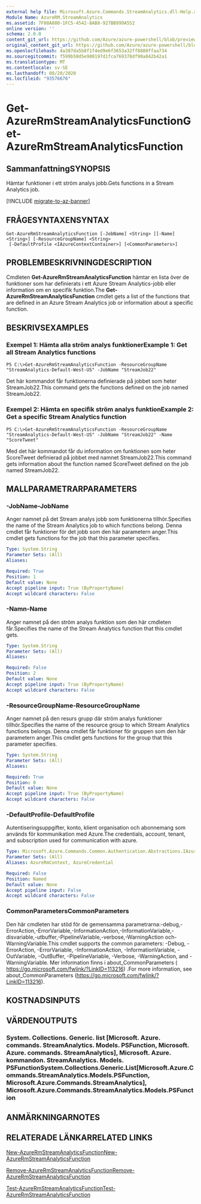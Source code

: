 ```yaml
---
external help file: Microsoft.Azure.Commands.StreamAnalytics.dll-Help.xml
Module Name: AzureRM.StreamAnalytics
ms.assetid: 7F08A880-1FC5-4542-8AB8-927BB999A552
online version: ''
schema: 2.0.0
content_git_url: https://github.com/Azure/azure-powershell/blob/preview/src/ResourceManager/StreamAnalytics/Commands.StreamAnalytics/help/Get-AzureRmStreamAnalyticsFunction.md
original_content_git_url: https://github.com/Azure/azure-powershell/blob/preview/src/ResourceManager/StreamAnalytics/Commands.StreamAnalytics/help/Get-AzureRmStreamAnalyticsFunction.md
ms.openlocfilehash: 4a387da5b8f1f4ed9e6f3653a32ff8880ffaa734
ms.sourcegitcommit: f599b50d5e980197d1fca769378df90a842b42a1
ms.translationtype: MT
ms.contentlocale: sv-SE
ms.lasthandoff: 08/20/2020
ms.locfileid: "93576676"
---
```

# <span data-ttu-id="742a4-101">Get-AzureRmStreamAnalyticsFunction</span><span class="sxs-lookup"><span data-stu-id="742a4-101">Get-AzureRmStreamAnalyticsFunction</span></span>

## <span data-ttu-id="742a4-102">Sammanfattning</span><span class="sxs-lookup"><span data-stu-id="742a4-102">SYNOPSIS</span></span>
<span data-ttu-id="742a4-103">Hämtar funktioner i ett ström analys jobb.</span><span class="sxs-lookup"><span data-stu-id="742a4-103">Gets functions in a Stream Analytics job.</span></span>

[!INCLUDE [migrate-to-az-banner](../../includes/migrate-to-az-banner.md)]

## <span data-ttu-id="742a4-104">FRÅGESYNTAXEN</span><span class="sxs-lookup"><span data-stu-id="742a4-104">SYNTAX</span></span>

```
Get-AzureRmStreamAnalyticsFunction [-JobName] <String> [[-Name] <String>] [-ResourceGroupName] <String>
 [-DefaultProfile <IAzureContextContainer>] [<CommonParameters>]
```

## <span data-ttu-id="742a4-105">PROBLEMBESKRIVNING</span><span class="sxs-lookup"><span data-stu-id="742a4-105">DESCRIPTION</span></span>
<span data-ttu-id="742a4-106">Cmdleten **Get-AzureRmStreamAnalyticsFunction** hämtar en lista över de funktioner som har definierats i ett Azure Stream Analytics-jobb eller information om en specifik funktion.</span><span class="sxs-lookup"><span data-stu-id="742a4-106">The **Get-AzureRmStreamAnalyticsFunction** cmdlet gets a list of the functions that are defined in an Azure Stream Analytics job or information about a specific function.</span></span>

## <span data-ttu-id="742a4-107">BESKRIVS</span><span class="sxs-lookup"><span data-stu-id="742a4-107">EXAMPLES</span></span>

### <span data-ttu-id="742a4-108">Exempel 1: Hämta alla ström analys funktioner</span><span class="sxs-lookup"><span data-stu-id="742a4-108">Example 1: Get all Stream Analytics functions</span></span>
```
PS C:\>Get-AzureRmStreamAnalyticsFunction -ResourceGroupName "StreamAnalytics-Default-West-US" -JobName "StreamJob22"
```

<span data-ttu-id="742a4-109">Det här kommandot får funktionerna definierade på jobbet som heter StreamJob22.</span><span class="sxs-lookup"><span data-stu-id="742a4-109">This command gets the functions defined on the job named StreamJob22.</span></span>

### <span data-ttu-id="742a4-110">Exempel 2: Hämta en specifik ström analys funktion</span><span class="sxs-lookup"><span data-stu-id="742a4-110">Example 2: Get a specific Stream Analytics function</span></span>
```
PS C:\>Get-AzureRmStreamAnalyticsFunction -ResourceGroupName "StreamAnalytics-Default-West-US" -JobName "StreamJob22" -Name "ScoreTweet"
```

<span data-ttu-id="742a4-111">Med det här kommandot får du information om funktionen som heter ScoreTweet definierad på jobbet med namnet StreamJob22.</span><span class="sxs-lookup"><span data-stu-id="742a4-111">This command gets information about the function named ScoreTweet defined on the job named StreamJob22.</span></span>

## <span data-ttu-id="742a4-112">MALLPARAMETRAR</span><span class="sxs-lookup"><span data-stu-id="742a4-112">PARAMETERS</span></span>

### <span data-ttu-id="742a4-113">-JobName</span><span class="sxs-lookup"><span data-stu-id="742a4-113">-JobName</span></span>
<span data-ttu-id="742a4-114">Anger namnet på det Stream analys jobb som funktionerna tillhör.</span><span class="sxs-lookup"><span data-stu-id="742a4-114">Specifies the name of the Stream Analytics job to which functions belong.</span></span>
<span data-ttu-id="742a4-115">Denna cmdlet får funktioner för det jobb som den här parametern anger.</span><span class="sxs-lookup"><span data-stu-id="742a4-115">This cmdlet gets functions for the job that this parameter specifies.</span></span>

```yaml
Type: System.String
Parameter Sets: (All)
Aliases: 

Required: True
Position: 1
Default value: None
Accept pipeline input: True (ByPropertyName)
Accept wildcard characters: False
```

### <span data-ttu-id="742a4-116">-Namn</span><span class="sxs-lookup"><span data-stu-id="742a4-116">-Name</span></span>
<span data-ttu-id="742a4-117">Anger namnet på den ström analys funktion som den här cmdleten får.</span><span class="sxs-lookup"><span data-stu-id="742a4-117">Specifies the name of the Stream Analytics function that this cmdlet gets.</span></span>

```yaml
Type: System.String
Parameter Sets: (All)
Aliases: 

Required: False
Position: 2
Default value: None
Accept pipeline input: True (ByPropertyName)
Accept wildcard characters: False
```

### <span data-ttu-id="742a4-118">-ResourceGroupName</span><span class="sxs-lookup"><span data-stu-id="742a4-118">-ResourceGroupName</span></span>
<span data-ttu-id="742a4-119">Anger namnet på den resurs grupp där ström analys funktioner tillhör.</span><span class="sxs-lookup"><span data-stu-id="742a4-119">Specifies the name of the resource group to which Stream Analytics functions belongs.</span></span>
<span data-ttu-id="742a4-120">Denna cmdlet får funktioner för gruppen som den här parametern anger.</span><span class="sxs-lookup"><span data-stu-id="742a4-120">This cmdlet gets functions for the group that this parameter specifies.</span></span>

```yaml
Type: System.String
Parameter Sets: (All)
Aliases: 

Required: True
Position: 0
Default value: None
Accept pipeline input: True (ByPropertyName)
Accept wildcard characters: False
```

### <span data-ttu-id="742a4-121">-DefaultProfile</span><span class="sxs-lookup"><span data-stu-id="742a4-121">-DefaultProfile</span></span>
<span data-ttu-id="742a4-122">Autentiseringsuppgifter, konto, klient organisation och abonnemang som används för kommunikation med Azure.</span><span class="sxs-lookup"><span data-stu-id="742a4-122">The credentials, account, tenant, and subscription used for communication with azure.</span></span>

```yaml
Type: Microsoft.Azure.Commands.Common.Authentication.Abstractions.IAzureContextContainer
Parameter Sets: (All)
Aliases: AzureRmContext, AzureCredential

Required: False
Position: Named
Default value: None
Accept pipeline input: False
Accept wildcard characters: False
```

### <span data-ttu-id="742a4-123">CommonParameters</span><span class="sxs-lookup"><span data-stu-id="742a4-123">CommonParameters</span></span>
<span data-ttu-id="742a4-124">Den här cmdleten har stöd för de gemensamma parametrarna:-debug,-ErrorAction,-ErrorVariable,-InformationAction,-InformationVariable,-disvariable,-utbuffer,-PipelineVariable,-verbose,-WarningAction och-WarningVariable.</span><span class="sxs-lookup"><span data-stu-id="742a4-124">This cmdlet supports the common parameters: -Debug, -ErrorAction, -ErrorVariable, -InformationAction, -InformationVariable, -OutVariable, -OutBuffer, -PipelineVariable, -Verbose, -WarningAction, and -WarningVariable.</span></span> <span data-ttu-id="742a4-125">Mer information finns i about_CommonParameters ( https://go.microsoft.com/fwlink/?LinkID=113216) .</span><span class="sxs-lookup"><span data-stu-id="742a4-125">For more information, see about_CommonParameters (https://go.microsoft.com/fwlink/?LinkID=113216).</span></span>

## <span data-ttu-id="742a4-126">KOSTNADS</span><span class="sxs-lookup"><span data-stu-id="742a4-126">INPUTS</span></span>

## <span data-ttu-id="742a4-127">VÄRDEN</span><span class="sxs-lookup"><span data-stu-id="742a4-127">OUTPUTS</span></span>

### <span data-ttu-id="742a4-128">System. Collections. Generic. list [Microsoft. Azure. commands. StreamAnalytics. Models. PSFunction, Microsoft. Azure. commands. StreamAnalytics], Microsoft. Azure. kommandon. StreamAnalytics. Models. PSFunction</span><span class="sxs-lookup"><span data-stu-id="742a4-128">System.Collections.Generic.List[Microsoft.Azure.Commands.StreamAnalytics.Models.PSFunction, Microsoft.Azure.Commands.StreamAnalytics], Microsoft.Azure.Commands.StreamAnalytics.Models.PSFunction</span></span>

## <span data-ttu-id="742a4-129">ANMÄRKNINGAR</span><span class="sxs-lookup"><span data-stu-id="742a4-129">NOTES</span></span>

## <span data-ttu-id="742a4-130">RELATERADE LÄNKAR</span><span class="sxs-lookup"><span data-stu-id="742a4-130">RELATED LINKS</span></span>

[<span data-ttu-id="742a4-131">New-AzureRmStreamAnalyticsFunction</span><span class="sxs-lookup"><span data-stu-id="742a4-131">New-AzureRmStreamAnalyticsFunction</span></span>](./New-AzureRmStreamAnalyticsFunction.md)

[<span data-ttu-id="742a4-132">Remove-AzureRmStreamAnalyticsFunction</span><span class="sxs-lookup"><span data-stu-id="742a4-132">Remove-AzureRmStreamAnalyticsFunction</span></span>](./Remove-AzureRmStreamAnalyticsFunction.md)

[<span data-ttu-id="742a4-133">Test-AzureRmStreamAnalyticsFunction</span><span class="sxs-lookup"><span data-stu-id="742a4-133">Test-AzureRmStreamAnalyticsFunction</span></span>](./Test-AzureRmStreamAnalyticsFunction.md)


